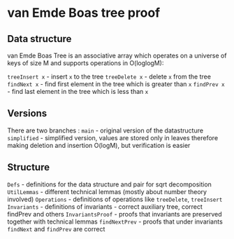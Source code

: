 # van Emde Boas tree proof

## Data structure
van Emde Boas Tree is an associative array which operates on a universe of keys of size M and supports operations in O(loglogM):

`treeInsert x` - insert `x` to the tree
`treeDelete x` - delete `x` from the tree
`findNext x` - find first element in the tree which is greater than `x` 
`findPrev x` - find last element in the tree which is less than `x`

## Versions

There are two branches : 
`main` - original version of the datastructure
`simplified` - simplified version, values are stored only in leaves therefore making deletion and insertion O(logM), but verification is easier

## Structure
`Defs` - definitions for the data structure and pair for sqrt decomposition
`UtilLemmas` - different technical lemmas (mostly about number theory involved)
`Operations` - definitions of operations like `treeDelete`, `treeInsert`
`Invariants` - definitions of invariants - correct auxiliary tree, correct findPrev and others
`InvariantsProof` - proofs that invariants are preserved together with technical lemmas
`findNextPrev` - proofs that under invariants `findNext` and `findPrev` are correct
